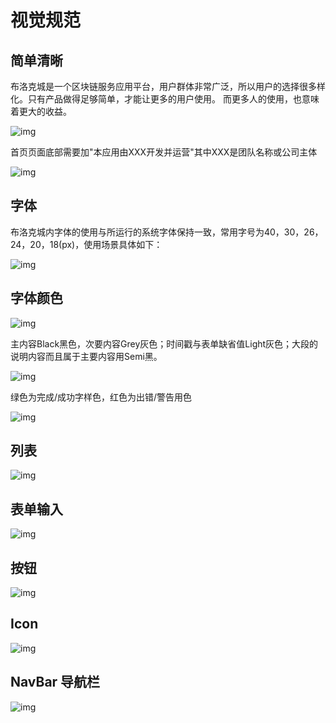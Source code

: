 # 视觉规范

## 简单清晰

布洛克城是一个区块链服务应用平台，用户群体非常广泛，所以用户的选择很多样化。只有产品做得足够简单，才能让更多的用户使用。
而更多人的使用，也意味着更大的收益。

![img](/blockcity/img/design-0.png)

首页页面底部需要加"本应用由XXX开发并运营"其中XXX是团队名称或公司主体

![img](/blockcity/img/design-1.png)

## 字体

布洛克城内字体的使用与所运行的系统字体保持一致，常用字号为40，30，26，24，20，18(px)，使用场景具体如下：

![img](/blockcity/img/design-2.png)

## 字体颜色

![img](/blockcity/img/design-3.png)

主内容Black黑色，次要内容Grey灰色；时间戳与表单缺省值Light灰色；大段的说明内容而且属于主要内容用Semi黑。

![img](/blockcity/img/design-4.png)

绿色为完成/成功字样色，红色为出错/警告用色

![img](/blockcity/img/design-5.png)

## 列表

![img](/blockcity/img/design-6.png)

## 表单输入

![img](/blockcity/img/design-7.png)

## 按钮

![img](/blockcity/img/design-8.png)

## Icon

![img](/blockcity/img/design-9.png)

## NavBar 导航栏

![img](/blockcity/img/design-10.png)
